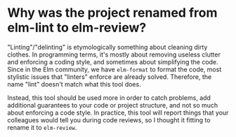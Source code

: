 # Why was the project renamed from elm-lint to elm-review?

"Linting"/"delinting" is etymologically something about cleaning dirty clothes. In programming terms, it's mostly about removing useless clutter and enforcing a coding style, and sometimes about simplifying the code. Since in the Elm community, we have `elm-format` to format the code, most stylistic issues that "linters" enforce are already solved. Therefore, the name "lint" doesn't match what this tool does.

Instead, this tool should be used more in order to catch problems, add additional guarantees to your code or project structure, and not so much about enforcing a code style. In practice, this tool will report things that your colleagues would tell you during code reviews, so I thought it fitting to rename it to `elm-review`.
